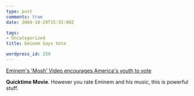```yaml
---
type: post
comments: true
date: 2004-10-29T15:55:00Z

tags:
- Uncategorized
title: Eminem Says Vote

wordpress_id: 259
---
```


[Eminem's 'Mosh' Video encourages America's youth to vote](http://www.internetvetsfortruth.org/m/misc/eminem-mosh.mov)  

**Quicktime Movie**. However you rate Eminem and his music, this is powerful stuff.
